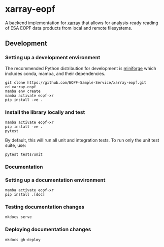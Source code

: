 # xarray-eopf

A backend implementation for [xarray](https://docs.xarray.dev/en/stable/user-guide/io.html) 
that allows for analysis-ready reading of ESA EOPF data products from local and remote 
filesystems.


## Development

### Setting up a development environment

The recommended Python distribution for development is 
[miniforge](https://conda-forge.org/download/) which includes 
conda, mamba, and their dependencies.

```shell
git clone https://github.com/EOPF-Sample-Service/xarray-eopf.git
cd xarray-eopf
mamba env create
mamba activate eopf-xr
pip install -ve .
```

### Install the library locally and test

```shell
mamba activate eopf-xr
pip install -ve .
pytest
```
By default, this will run all unit and integration tests. To run only the unit test
suite, use:  
```shell
pytest tests/unit
```

### Documentation

### Setting up a documentation environment

```shell
mamba activate eopf-xr
pip install .[doc]
```

### Testing documentation changes

```shell
mkdocs serve
```

### Deploying documentation changes

```shell
mkdocs gh-deploy
```
